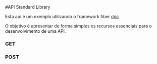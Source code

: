 #API Standard Library 

Esta api é um exemplo utilizando o framework fiber [doc](https://pkg.go.dev/net/http#pkg-overview)

O objetivo é apresentar de forma simples os recursos essenciais para o desenvolvimento de uma API.

### GET

### POST